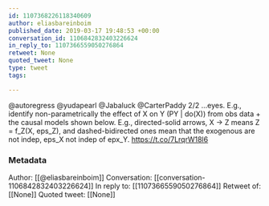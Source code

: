 ```yaml
---
id: 1107368226118340609
author: eliasbareinboim
published_date: 2019-03-17 19:48:53 +00:00
conversation_id: 1106842832403226624
in_reply_to: 1107366559050276864
retweet: None
quoted_tweet: None
type: tweet
tags:

---
```


@autoregress @yudapearl @Jabaluck @CarterPaddy 2/2 ...eyes. E.g., identify non-parametrically the effect of X on Y (PY | do(X)) from obs data + the causal models shown below. E.g., directed-solid arrows, X -&gt; Z means Z = f_Z(X, eps_Z), and dashed-bidirected ones mean that the exogenous are not indep, eps_X not indep of epx_Y. https://t.co/7LrqrW18l6

### Metadata

Author: [[@eliasbareinboim]]
Conversation: [[conversation-1106842832403226624]]
In reply to: [[1107366559050276864]]
Retweet of: [[None]]
Quoted tweet: [[None]]
